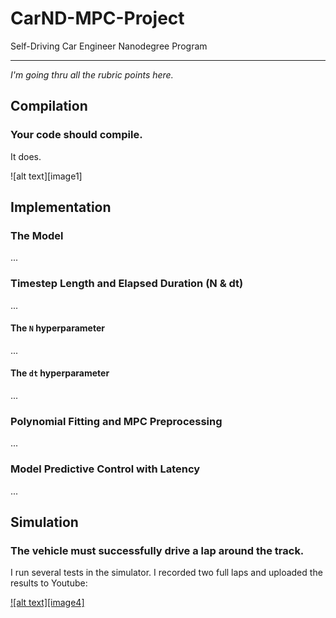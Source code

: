 # CarND-MPC-Project
Self-Driving Car Engineer Nanodegree Program

[//]: # (Image References)

[image1/]: ./img/comp_mpc.png
[image2/]: ./img/MPC_Udacity_test.jpg
[image3/]: ./img/MPC_Udacity_test_2.jpg
[image4/]: ./img/youtube.jpg


---

*I'm going thru all the rubric points here.*

## Compilation
### Your code should compile.

It does.

![alt text][image1]

## Implementation
### The Model

...

### Timestep Length and Elapsed Duration (N & dt)

...

#### The `N` hyperparameter

...

#### The `dt` hyperparameter

...

### Polynomial Fitting and MPC Preprocessing

...

### Model Predictive Control with Latency

...

## Simulation
### The vehicle must successfully drive a lap around the track.

I run several tests in the simulator. I recorded two full laps and uploaded the results to Youtube:

[![alt text][image4]](https://youtu.be/PNpAR9-Sl5Y)

